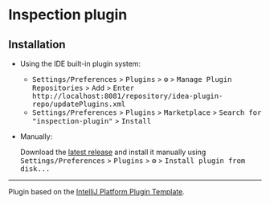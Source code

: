 # Inspection plugin

## Installation

- Using the IDE built-in plugin system:
  - <kbd>Settings/Preferences</kbd> > <kbd>Plugins</kbd> > <kbd>⚙️</kbd> > <kbd>Manage Plugin Repositories</kbd> > <kbd>Add</kbd> > <kbd>Enter http://localhost:8081/repository/idea-plugin-repo/updatePlugins.xml</kbd>
  - <kbd>Settings/Preferences</kbd> > <kbd>Plugins</kbd> > <kbd>Marketplace</kbd> > <kbd>Search for "inspection-plugin"</kbd> >
  <kbd>Install</kbd>
- Manually:

  Download the [latest release](http://localhost:8081/repository/idea-plugin-repo/inspection-plugin/) and install it manually using
  <kbd>Settings/Preferences</kbd> > <kbd>Plugins</kbd> > <kbd>⚙️</kbd> > <kbd>Install plugin from disk...</kbd>


---
Plugin based on the [IntelliJ Platform Plugin Template][template].

[template]: https://github.com/JetBrains/intellij-platform-plugin-template
